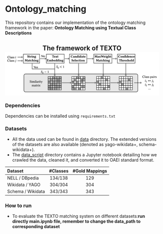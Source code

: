 # Ontology_matching

This repository contains our implementation of the ontology matching framework in the paper: **Ontology Matching using Textual Class Descriptions**

<h2 align="center">
  The framework of TEXTO
  <img align="center"  src="https://github.com/peng-yiwen/Ontolgy_matching/blob/main/TEXTO_overview.png" alt="...">
</h2>


### **Dependencies**
Dependencies can be installed using `requirements.txt`

### **Datasets**

- All the data used can be found in [data](https://github.com/peng-yiwen/Ontolgy_matching/tree/main/data) directory. The extended versions of the datasets are also available (denoted as yago-wikidata+, schema-wikidata+).
- The [data_script](https://github.com/peng-yiwen/Ontolgy_matching/tree/main/data_script) directory contains a Jupyter notebook detailing how we crawled the data, cleaned it, and converted it to OAEI standard format.

Dataset | #Classes | #Gold Mappings |
:--- | :---: | :---: 
NELL / DBpedia | 134/138 | 129 |
Wikidata / YAGO | 304/304 | 304 |
 Schema / Wikidata | 343/343 | 343 |

### How to run   
- To evaluate the TEXTO matching system on different datasets:**run directly main.ipynb file, remember to change the data_path to corresponding dataset**
